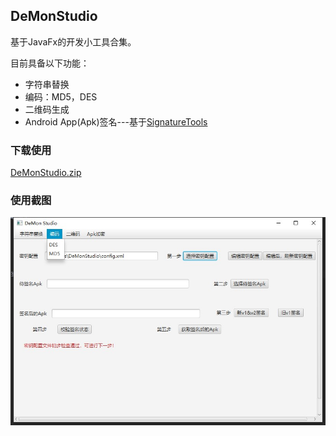 ## DeMonStudio
基于JavaFx的开发小工具合集。

目前具备以下功能：

- 字符串替换
- 编码：MD5，DES
- 二维码生成
- Android App(Apk)签名---基于[SignatureTools](https://github.com/DeMonJavaSpace/SignatureTools)

### 下载使用

[DeMonStudio.zip](https://github.com/DeMonJavaSpace/DeMonStudio/raw/master/DeMonStudio.zip)

### 使用截图

![](https://github.com/DeMonJavaSpace/DeMonStudio/blob/master/screen01.jpg?raw=true)



